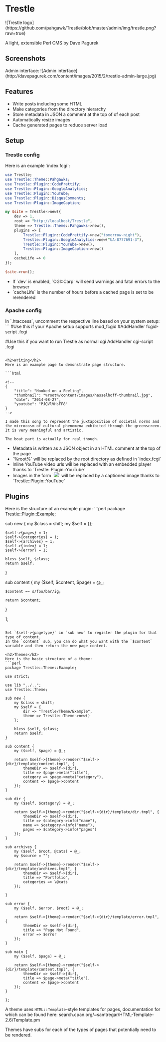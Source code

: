 <h1>Trestle</h1>
![Trestle logo](https://github.com/pahgawk/Trestle/blob/master/admin/img/trestle.png?raw=true)

A light, extensible Perl CMS by Dave Pagurek

<h2>Screenshots</h2>
Admin interface:
![Admin interface](http://davepagurek.com/content/images/2015/2/trestle-admin-large.jpg)

<h2>Features</h2>
<ul>
    <li>Write posts including some HTML</li>
    <li>Make categories from the directory hierarchy</li>
    <li>Store metadata in JSON a comment at the top of of each post</li>
    <li>Automatically resize images</li>
    <li>Cache generated pages to reduce server load</li>
</ul>

<h2>Setup</h2>
<h3>Trestle config</h3>
Here is an example `index.fcgi`:

```perl
use Trestle;
use Trestle::Theme::Pahgawks;
use Trestle::Plugin::CodePrettify;
use Trestle::Plugin::GoogleAnalytics;
use Trestle::Plugin::YouTube;
use Trestle::Plugin::DisqusComments;
use Trestle::Plugin::ImageCaption;

my $site = Trestle->new({
    dev => 1,
    root => "http://localhost/Trestle",
    theme => Trestle::Theme::Pahgawks->new(),
    plugins => [
        Trestle::Plugin::CodePrettify->new("tomorrow-night"),
        Trestle::Plugin::GoogleAnalytics->new("UA-8777691-3"),
        Trestle::Plugin::YouTube->new(),
        Trestle::Plugin::ImageCaption->new()
    ],
    cacheLife => 0
});

$site->run();
```

<ul>
    <li>If `dev` is enabled, `CGI::Carp` will send warnings and fatal errors to the browser</li>
    <li>`cacheLife` is the number of hours before a cached page is set to be rerendered</li>
</ul>

<h3>Apache config</h3>
In `.htaccess`, uncomment the respective line based on your system setup:
```
#Use this if your Apache setup supports mod_fcgid
#AddHandler fcgid-script .fcgi

#Use this if you want to run Trestle as normal cgi
AddHandler cgi-script .fcgi
```

<h2>Writing</h2>
Here is an example page to demonstrate page structure. 

```html

<!--
{
    "title": "Hooked on a Feeling",
    "thumbnail": "%root%/content/images/hasselhoff-thumbnail.jpg",
    "date": "2014-08-27",
    "youtube": "PJQVlVHsFF8"
}
-->

I made this song to represent the juxtaposition of societal norms and the microcosm of cultural phenomena exhibited through the greenscreen. It is very meaningful and artistic.

The boat part is actually for real though.

```

<ul>
    <li>Metadata is written as a JSON object in an HTML comment at the top of the page</li>
    <li>`%root%` will be replaced by the root directory as defined in `index.fcgi`</li>
    <li>Inline YouTube video urls will be replaced with an embedded player thanks to `Trestle::Plugin::YouTube`</li>
    <li>Images in the form `<img src="img" full="img-full" caption="Caption">` will be replaced by a captioned image thanks to `Trestle::Plugin::YouTube`</li>
</ul>

<h2>Plugins</h2>
Here is the structure of an example plugin:
```perl
package Trestle::Plugin::Example;

sub new {
	my $class = shift;
	my $self = {};

	$self->{pages} = 1;
	$self->{categories} = 1;
	$self->{archives} = 1;
	$self->{index} = 1;
	$self->{error} = 1;

	bless $self, $class;
	return $self;
}

sub content {
	my ($self, $content, $page) = @_;

    $content =~ s/foo/bar/ig;

	return $content;
}

1;
```

Set `$self->{pagetype}` in `sub new` to register the plugin for that type of content.
In the `content` sub, you can do what you want with the `$content` variable and then return the new page content.

<h2>Themes</h2>
Here is the basic structure of a theme:
```perl
package Trestle::Theme::Example;

use strict;

use lib "../..";
use Trestle::Theme;

sub new {
    my $class = shift;
    my $self = {
        dir => "Trestle/Theme/Example",
        theme => Trestle::Theme->new()
    };

    bless $self, $class;
    return $self;
}

sub content {
    my ($self, $page) = @_;

    return $self->{theme}->render("$self->{dir}/template/content.tmpl", {
        themeDir => $self->{dir},
        title => $page->meta("title"),
        category => $page->meta("category"),
        content => $page->content
    });
}

sub dir {
    my ($self, $category) = @_;

    return $self->{theme}->render("$self->{dir}/template/dir.tmpl", {
        themeDir => $self->{dir},
        title => $category->info("name"),
        name => $category->info("name"),
        pages => $category->info("pages")
    });
}

sub archives {
    my ($self, $root, @cats) = @_;
    my $source = "";

    return $self->{theme}->render("$self->{dir}/template/archives.tmpl", {
        themeDir => $self->{dir},
        title => "Portfolio",
        categories => \@cats
    });

}

sub error {
    my ($self, $error, $root) = @_;

    return $self->{theme}->render("$self->{dir}/template/error.tmpl", {
        themeDir => $self->{dir},
        title => "Page Not Found",
        error => $error
    });
}

sub main {
    my ($self, $page) = @_;

    return $self->{theme}->render("$self->{dir}/template/content.tmpl", {
        themeDir => $self->{dir},
        title => $page->meta("title"),
        content => $page->content
    });
}

1;
```

A theme uses `HTML::Template`-style templates for pages, documentation for which can be found here: search.cpan.org/~samtregar/HTML-Template-2.6/Template.pm

Themes have subs for each of the types of pages that potentially need to be rendered.
